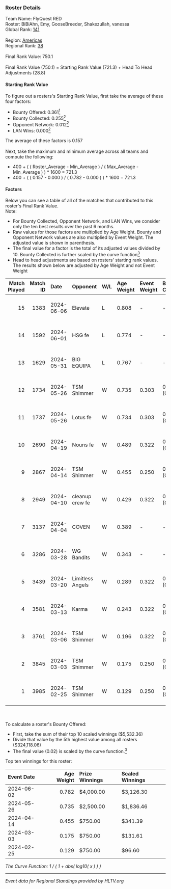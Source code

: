 ### Roster Details<br />
Team Name: FlyQuest RED<br />
Roster: BiBiAhn, Emy, GooseBreeder, Shakezullah, vanessa<br />
Global Rank: [141](../standings_global.md)<br />
<br />
Region: [Americas]( ../standings_americas.md)<br />
Regional Rank: [38]( ../standings_americas.md)<br />
<br />
Final Rank Value:  750.1<br />
<br />
Final Rank Value (750.1) = Starting Rank Value (721.3) + Head To Head Adjustments (28.8)<br />

#### Starting Rank Value<br />
To figure out a rosters's Starting Rank Value, first take the average of these four factors:<br />
- Bounty Offered: 0.361[<sup>1</sup>](#table2)
- Bounty Collected: 0.255[<sup>2</sup>](#table1)
- Opponent Network: 0.012[<sup>2</sup>](#table1)
- LAN Wins: 0.000[<sup>2</sup>](#table1)

The average of these factors is 0.157<br />
<br />
Next, take the maximum and minimum average across all teams and compute the following:<br />
- 400 + ( ( Roster_Average - Min_Average ) / ( Max_Average - Min_Average ) ) * 1600 = 721.3
- 400 + ( ( 0.157 - 0.000 ) / ( 0.782 - 0.000 ) ) * 1600 = 721.3


#### Factors<br />
Below you can see a table of all of the matches that contributed to this roster's Final Rank Value.<br />
Note:<br />

- For Bounty Collected, Opponent Network, and LAN Wins, we consider only the ten best results over the past 6 months.
- Raw values for those factors are multiplied by Age Weight. Bounty and Opponent Network values are also multiplied by Event Weight. The adjusted value is shown in parenthesis.
- The final value for a factor is the total of its adjusted values divided by 10. Bounty Collected is further scaled by the curve function[<sup>3</sup>](#curveFunction)
- Head to head adjustments are based on rosters' starting rank values. The results shown below are adjusted by Age Weight and not Event Weight
<span id="table1"></span><br />


| Match Played | Match ID | Date       | Opponent         | W/L | Age Weight | Event Weight | Bounty Collected | Opponent Network | LAN Wins  | H2H Adj. | Roster                                           |
| -: | -: | :- | :- | :- | :- | :- | :- | :- | :- | -: | :- |
|           15 |     1383 | 2024-06-06 | Elevate          | L   | 0.808      | -            | -                | -                | -         |    -5.29 | BiBiAhn, Emy, GooseBreeder, Shakezullah, vanessa |
|           14 |     1592 | 2024-06-01 | HSG fe           | L   | 0.774      | -            | -                | -                | -         |    -9.80 | BiBiAhn, Emy, GooseBreeder, Kaoday, vanessa      |
|           13 |     1629 | 2024-05-31 | BIG EQUIPA       | L   | 0.767      | -            | -                | -                | -         |   -11.76 | BiBiAhn, Emy, GooseBreeder, Kaoday, vanessa      |
|           12 |     1734 | 2024-05-26 | TSM Shimmer      | W   | 0.735      | 0.303        | 0.020 (0.005)    | 0.199 (0.044)    | 0 (0.000) |    10.62 | BiBiAhn, Emy, GooseBreeder, Kaoday, vanessa      |
|           11 |     1737 | 2024-05-26 | Lotus fe         | W   | 0.734      | 0.303        | 0.005 (0.001)    | 0.038 (0.008)    | 0 (0.000) |     7.88 | BiBiAhn, Emy, GooseBreeder, Kaoday, vanessa      |
|           10 |     2690 | 2024-04-19 | Nouns fe         | W   | 0.489      | 0.322        | 0.003 (0.001)    | 0.035 (0.005)    | 0 (0.000) |     5.31 | BiBiAhn, Emy, GooseBreeder, Kaoday, vanessa      |
|            9 |     2867 | 2024-04-14 | TSM Shimmer      | W   | 0.455      | 0.250        | 0.020 (0.002)    | 0.199 (0.023)    | 0 (0.000) |     6.75 | BiBiAhn, Emy, GooseBreeder, Kaoday, vanessa      |
|            8 |     2949 | 2024-04-10 | cleanup crew fe  | W   | 0.429      | 0.322        | 0.002 (0.000)    | 0.021 (0.003)    | 0 (0.000) |     4.54 | BiBiAhn, Emy, GooseBreeder, Kaoday, vanessa      |
|            7 |     3137 | 2024-04-04 | COVEN            | W   | 0.389      | -            | -                | -                | 0 (0.000) |     2.78 | BiBiAhn, Emy, GooseBreeder, Kaoday, vanessa      |
|            6 |     3286 | 2024-03-28 | WG Bandits       | W   | 0.343      | -            | -                | -                | 0 (0.000) |     3.64 | BiBiAhn, Emy, GooseBreeder, Kaoday, vanessa      |
|            5 |     3439 | 2024-03-20 | Limitless Angels | W   | 0.289      | 0.322        | 0.003 (0.000)    | 0.048 (0.004)    | 0 (0.000) |     3.53 | BiBiAhn, Emy, GooseBreeder, Kaoday, vanessa      |
|            4 |     3581 | 2024-03-13 | Karma            | W   | 0.243      | 0.322        | 0.004 (0.000)    | 0.072 (0.006)    | 0 (0.000) |     3.05 | BiBiAhn, Emy, GooseBreeder, Kaoday, vanessa      |
|            3 |     3761 | 2024-03-06 | TSM Shimmer      | W   | 0.196      | 0.322        | 0.020 (0.001)    | 0.199 (0.013)    | 0 (0.000) |     2.93 | BiBiAhn, Emy, GooseBreeder, Kaoday, vanessa      |
|            2 |     3845 | 2024-03-03 | TSM Shimmer      | W   | 0.175      | 0.250        | 0.020 (0.001)    | 0.199 (0.009)    | -         |     2.66 | BiBiAhn, Emy, GooseBreeder, Kaoday, vanessa      |
|            1 |     3985 | 2024-02-25 | TSM Shimmer      | W   | 0.129      | 0.250        | 0.020 (0.001)    | 0.199 (0.006)    | -         |     1.98 | BiBiAhn, Emy, GooseBreeder, Kaoday, vanessa      |

<br />
<span id="table2"></span><br />
To calculate a roster's Bounty Offered:<br />

- First, take the sum of their top 10 scaled winnings ($5,532.36)
- Divide that value by the 5th highest value among all rosters ($324,118.06)
- The final value (0.02) is scaled by the curve function.[<sup>3</sup>](#curveFunction)

Top ten winnings for this roster:<br />

| Event Date | Age Weight | Prize Winnings | Scaled Winnings |
| :- | -: | :- | :- |
| 2024-06-02 |      0.782 | $4,000.00      | $3,126.30       |
| 2024-05-26 |      0.735 | $2,500.00      | $1,836.46       |
| 2024-04-14 |      0.455 | $750.00        | $341.39         |
| 2024-03-03 |      0.175 | $750.00        | $131.61         |
| 2024-02-25 |      0.129 | $750.00        | $96.60          |


<span id="curveFunction"></span>_The Curve Function: 1 / ( 1 + abs( log10( x ) ) )_<br />

---
_Event data for Regional Standings provided by HLTV.org_<br />
